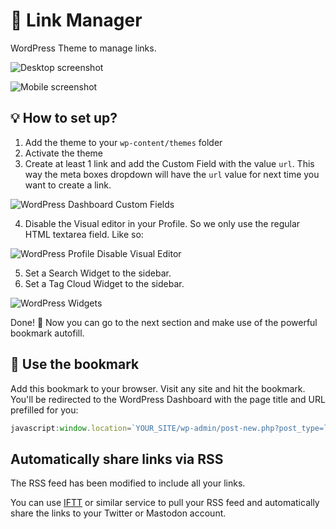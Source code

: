 # 🔗 Link Manager

WordPress Theme to manage links.

![Desktop screenshot](https://cloudup.com/cBnxQKOIHJz+)

![Mobile screenshot](https://cldup.com/kFVpZkpyrM.png)

## 💡 How to set up?

1. Add the theme to your `wp-content/themes` folder
2. Activate the theme
3. Create at least 1 link and add the Custom Field with the value `url`. This way the meta boxes dropdown will have the `url` value for next time you want to create a link.

![WordPress Dashboard Custom Fields](https://cldup.com/G3NQCsUPd5.png)

4. Disable the Visual editor in your Profile. So we only use the regular HTML textarea field. Like so:

![WordPress Profile Disable Visual Editor](https://cldup.com/1LPYmBLkNN.png)

5. Set a Search Widget to the sidebar.
6. Set a Tag Cloud Widget to the sidebar.

![WordPress Widgets](https://cldup.com/8_BR1x4eu9.png)

Done! 🎉 Now you can go to the next section and make use of the powerful bookmark autofill.

## 🔖 Use the bookmark

Add this bookmark to your browser. Visit any site and hit the bookmark. You'll be redirected to the WordPress Dashboard with the page title and URL prefilled for you:

```javascript
javascript:window.location=`YOUR_SITE/wp-admin/post-new.php?post_type=link&title=${encodeURIComponent(document.title)}&url=${encodeURIComponent(window.location.href)}&description=${document.querySelector('meta[name="description"]')?.content}`
```

## Automatically share links via RSS

The RSS feed has been modified to include all your links.

You can use [IFTT](https://ifttt.com/) or similar service to pull your RSS feed and automatically share the links to your Twitter or Mastodon account.